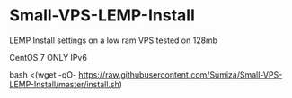 # Small-VPS-LEMP-Install
LEMP Install settings on a low ram VPS tested on 128mb

CentOS 7 ONLY
IPv6

bash <(wget -qO- https://raw.githubusercontent.com/Sumiza/Small-VPS-LEMP-Install/master/install.sh)
